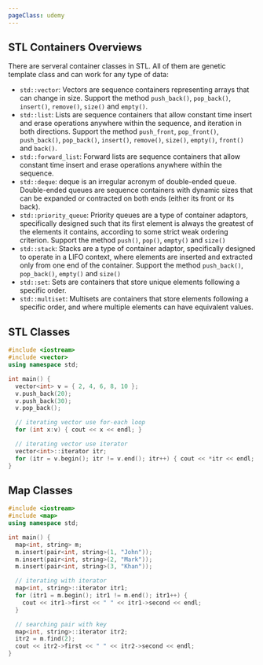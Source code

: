 ```yaml
---
pageClass: udemy
---
```


## STL Containers Overviews

There are serveral container classes in STL. All of them are genetic template class and can work for any type of data:

- `std::vector`: Vectors are sequence containers representing arrays that can change in size. Support the method `push_back()`, `pop_back()`, `insert()`, `remove()`, `size()` and `empty()`.
- `std::list`: Lists are sequence containers that allow constant time insert and erase operations anywhere within the sequence, and iteration in both directions. Support the method `push_front`, `pop_front()`, `push_back()`, `pop_back()`, `insert()`, `remove()`, `size()`, `empty()`, `front()` and `back()`.
- `std::forward_list`: Forward lists are sequence containers that allow constant time insert and erase operations anywhere within the sequence.
- `std::deque`: deque is an irregular acronym of double-ended queue. Double-ended queues are sequence containers with dynamic sizes that can be expanded or contracted on both ends (either its front or its back).
- `std::priority_queue`: Priority queues are a type of container adaptors, specifically designed such that its first element is always the greatest of the elements it contains, according to some strict weak ordering criterion. Support the method `push()`, `pop()`, `empty()` and `size()`
- `std::stack`: Stacks are a type of container adaptor, specifically designed to operate in a LIFO context, where elements are inserted and extracted only from one end of the container. Support the method `push_back()`, `pop_back()`, `empty()` and `size()`
- `std::set`: Sets are containers that store unique elements following a specific order.
- `std::multiset`: Multisets are containers that store elements following a specific order, and where multiple elements can have equivalent values.

## STL Classes

```cpp
#include <iostream>
#include <vector>
using namespace std;

int main() {
  vector<int> v = { 2, 4, 6, 8, 10 };
  v.push_back(20);
  v.push_back(30);
  v.pop_back();

  // iterating vector use for-each loop
  for (int x:v) { cout << x << endl; }

  // iterating vector use iterator
  vector<int>::iterator itr;
  for (itr = v.begin(); itr != v.end(); itr++) { cout << *itr << endl; }
}
```

## Map Classes

```cpp
#include <iostream>
#include <map>
using namespace std;

int main() {
  map<int, string> m;
  m.insert(pair<int, string>(1, "John"));
  m.insert(pair<int, string>(2, "Mark"));
  m.insert(pair<int, string>(3, "Khan"));

  // iterating with iterator
  map<int, string>::iterator itr1;
  for (itr1 = m.begin(); itr1 != m.end(); itr1++) {
    cout << itr1->first << " " << itr1->second << endl;
  }

  // searching pair with key
  map<int, string>::iterator itr2;
  itr2 = m.find(2);
  cout << itr2->first << " " << itr2->second << endl;
}
```